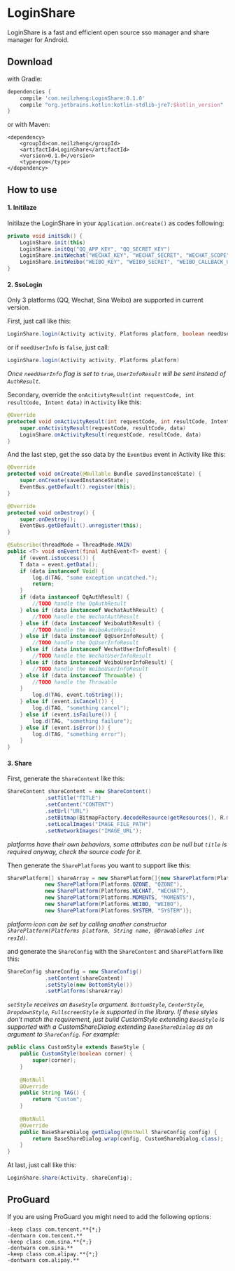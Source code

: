 # LoginShare

LoginShare is a fast and efficient open source sso manager and share manager for Android.

## Download

with Gradle:

```groovy
dependencies {
    compile 'com.neilzheng:LoginShare:0.1.0'
    compile "org.jetbrains.kotlin:kotlin-stdlib-jre7:$kotlin_version"
}
```

or with Maven:

```
<dependency>
    <groupId>com.neilzheng</groupId>
    <artifactId>LoginShare</artifactId>
    <version>0.1.0</version>
    <type>pom</type>
</dependency>
```

## How to use

#### 1. Initilaze

Initilaze the LoginShare in your `Application.onCreate()` as codes following:
  
```java
private void initSdk() {
    LoginShare.init(this)
    LoginShare.initQq("QQ_APP_KEY", "QQ_SECRET_KEY")
    LoginShare.initWechat("WECHAT_KEY", "WECHAT_SECRET", "WECHAT_SCOPE", "WECHAT_STATE")
    LoginShare.initWeibo("WEIBO_KEY", "WEIBO_SECRET", "WEIBO_CALLBACK_URL", "WEIBO_SCOPE")
}
```

#### 2. SsoLogin

Only 3 platforms (QQ, Wechat, Sina Weibo) are supported in current version. 

First, just call like this:

```java
LoginShare.login(Activity activity, Platforms platform, boolean needUserInfo)
```

or if `needUserInfo` is `false`, just call:

```java
LoginShare.login(Activity activity, Platforms platform)
```

*Once `needUserInfo` flag is set to `true`, `UserInfoResult` will be sent instead of `AuthResult`.*

Secondary, override the `onAcitivtyResult(int requestCode, int resultCode, Intent data)` in `Activity` like this:

```java
@Override
protected void onActivityResult(int requestCode, int resultCode, Intent data) {
    super.onActivityResult(requestCode, resultCode, data)
    LoginShare.onActivityResult(requestCode, resultCode, data)
}
```

And the last step, get the sso data by the `EventBus` event in Activity like this:

```java
@Override
protected void onCreate(@Nullable Bundle savedInstanceState) {
    super.onCreate(savedInstanceState);
    EventBus.getDefault().register(this);
}

@Override
protected void onDestroy() {
    super.onDestroy();
    EventBus.getDefault().unregister(this);
}

@Subscribe(threadMode = ThreadMode.MAIN)
public <T> void onEvent(final AuthEvent<T> event) {
    if (event.isSuccess()) {
    T data = event.getData();
    if (data instanceof Void) {
        log.d(TAG, "some exception uncatched.");
        return;
    }
    if (data instanceof QqAuthResult) {
        //TODO handle the QqAuthResult
    } else if (data instanceof WechatAuthResult) {
        //TODO handle the WechatAuthResult
    } else if (data instanceof WeiboAuthResult) {
        //TODO handle the WeiboAuthResult
    } else if (data instanceof QqUserInfoResult) {
        //TODO handle the QqUserInfoResult
    } else if (data instanceof WechatUserInfoResult) {
        //TODO handle the WechatUserInfoResult
    } else if (data instanceof WeiboUserInfoResult) {
        //TODO handle the WeiboUserInfoResult
    } else if (data instanceof Throwable) {
        //TODO handle the Throwable
    }
        log.d(TAG, event.toString());
    } else if (event.isCancel()) {
        log.d(TAG, "something cancel");
    } else if (event.isFailure()) {
        log.d(TAG, "something failure");
    } else if (event.isError()) {
        log.d(TAG, "something error");
    }
}
```

#### 3. Share

First, generate the `ShareContent` like this:

```java
ShareContent shareContent = new ShareContent()
            .setTitle("TITLE")
            .setContent("CONTENT")
            .setUrl("URL")
            .setBitmap(BitmapFactory.decodeResource(getResources(), R.mipmap.ic_launcher))
            .setLocalImages("IMAGE_FILE_PATH")
            .setNetworkImages("IMAGE_URL");
```

*platforms have their own behaviors, some attributes can be null but `title` is required anyway, check the source code for it.*

Then generate the `SharePlatforms` you want to support like this:

```java
SharePlatform[] shareArray = new SharePlatform[]{new SharePlatform(Platforms.QQ, "QQ"),
            new SharePlatform(Platforms.QZONE, "QZONE"),
            new SharePlatform(Platforms.WECHAT, "WECHAT"),
            new SharePlatform(Platforms.MOMENTS, "MOMENTS"),
            new SharePlatform(Platforms.WEIBO, "WEIBO"),
            new SharePlatform(Platforms.SYSTEM, "SYSTEM")};
```

*platform icon can be set by calling another constructor `SharePlatform(Platforms platform, String name, @DrawableRes int resId)`.*

and generate the `ShareConfig` with the `ShareContent` and `SharePlatform` like this:

```java
ShareConfig shareConfig = new ShareConfig()
            .setContent(shareContent)
            .setStyle(new BottomStyle())
            .setPlatforms(shareArray)
```

*`setStyle` receives an `BaseStyle` argument. `BottomStyle`, `CenterStyle`, `DropdownStyle`, `FullscreenStyle` is
supported in the library. If these styles don't match the requirement, just build CustomStyle extending `BaseStyle` is supported with a CustomShareDialog extending `BaseShareDialog` as an argument to `ShareConfig`. For example:*

```java
public class CustomStyle extends BaseStyle {
    public CustomStyle(boolean corner) {
        super(corner);
    }
    
    @NotNull
    @Override
    public String TAG() {
        return "Custom";
    }
    
    @NotNull
    @Override
    public BaseShareDialog getDialog(@NotNull ShareConfig config) {
        return BaseShareDialog.wrap(config, CustomShareDialog.class);
    }
}


```

At last, just call like this:

```java
LoginShare.share(Activity, shareConfig);
``` 


## ProGuard

If you are using ProGuard you might need to add the following options:

```
-keep class com.tencent.**{*;}
-dontwarn com.tencent.**
-keep class com.sina.**{*;}
-dontwarn com.sina.**
-keep class com.alipay.**{*;}
-dontwarn com.alipay.**
```
